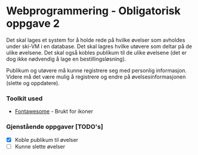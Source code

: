 # Webprogrammering - Obligatorisk oppgave 2

Det skal lages et system for å holde rede på hvilke øvelser som avholdes under ski-VM i en database. Det skal lagres hvilke utøvere som deltar på de ulike øvelsene. Det skal også kobles publikum til de ulike øvelsene (det er dog ikke nødvendig å lage en bestillingsløsning).

Publikum og utøvere må kunne registrere seg med personlig informasjon. Videre må det være mulig å registrere og endre på øvelsesinformasjonen (slette og oppdatere).

### Toolkit used

- [Fontawesome](https://fontawesome.com/) - Brukt for ikoner

### Gjenstående oppgaver [TODO's]

- [x] Koble publikum til øvelser
- [ ] Kunne slette øvelser

